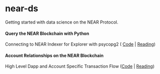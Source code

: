 # near-ds
Getting started with data science on the NEAR Protocol.

#### Query the NEAR Blockchain with Python
Connecting to NEAR Indexer for Explorer with psycopg2 ( [Code](https://github.com/gumdropsteve/near-ds/blob/main/00_query_the_near_blockchain_with_python.ipynb) | [Reading](https://medium.com/dropout-analytics/query-the-blockchain-with-python-78212c4faf7a?source=friends_link&sk=baf62808be8a1961ea70cdf457cda06d))

#### Account Relationships on the NEAR Blockchain
High Level Dapp and Account Specific Transaction Flow ([Code](https://github.com/gumdropsteve/near-ds/blob/main/01_account_relationships_through_transactions.ipynb) | [Reading](https://medium.com/dropout-analytics/account-relationships-on-the-blockchain-2fcddc25a3b4?source=friends_link&sk=074c2f1012d99f31b1d5b4a6775879f9))
